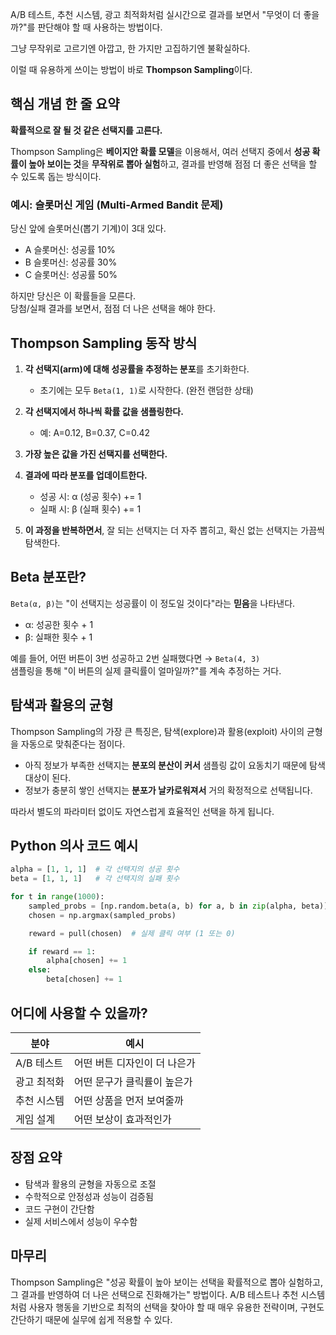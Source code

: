 A/B 테스트, 추천 시스템, 광고 최적화처럼 실시간으로 결과를 보면서 "무엇이 더 좋을까?"를 판단해야 할 때 사용하는 방법이다.

그냥 무작위로 고르기엔 아깝고, 한 가지만 고집하기엔 불확실하다.

이럴 때 유용하게 쓰이는 방법이 바로 **Thompson Sampling**이다.

## 핵심 개념 한 줄 요약

**확률적으로 잘 될 것 같은 선택지를 고른다.**

Thompson Sampling은 **베이지안 확률 모델**을 이용해서, 여러 선택지 중에서 **성공 확률이 높아 보이는 것**을 **무작위로 뽑아 실험**하고, 결과를 반영해 점점 더 좋은 선택을 할 수 있도록 돕는 방식이다.


### 예시: 슬롯머신 게임 (Multi-Armed Bandit 문제)

당신 앞에 슬롯머신(뽑기 기계)이 3대 있다.

- A 슬롯머신: 성공률 10%
- B 슬롯머신: 성공률 30%
- C 슬롯머신: 성공률 50%

하지만 당신은 이 확률들을 모른다.  
당첨/실패 결과를 보면서, 점점 더 나은 선택을 해야 한다.

## Thompson Sampling 동작 방식

1. **각 선택지(arm)에 대해 성공률을 추정하는 분포**를 초기화한다.
    - 초기에는 모두 `Beta(1, 1)`로 시작한다. (완전 랜덤한 상태)
2. **각 선택지에서 하나씩 확률 값을 샘플링한다.**
    - 예: A=0.12, B=0.37, C=0.42
3. **가장 높은 값을 가진 선택지를 선택한다.**
    
4. **결과에 따라 분포를 업데이트한다.**
    - 성공 시: α (성공 횟수) += 1
    - 실패 시: β (실패 횟수) += 1
5. **이 과정을 반복하면서**, 잘 되는 선택지는 더 자주 뽑히고, 확신 없는 선택지는 가끔씩 탐색한다.

## Beta 분포란?

`Beta(α, β)`는 "이 선택지는 성공률이 이 정도일 것이다"라는 **믿음**을 나타낸다.

- α: 성공한 횟수 + 1
- β: 실패한 횟수 + 1

예를 들어, 어떤 버튼이 3번 성공하고 2번 실패했다면 → `Beta(4, 3)`  
샘플링을 통해 "이 버튼의 실제 클릭률이 얼마일까?"를 계속 추정하는 거다.

## 탐색과 활용의 균형

Thompson Sampling의 가장 큰 특징은, 탐색(explore)과 활용(exploit) 사이의 균형을 자동으로 맞춰준다는 점이다.

- 아직 정보가 부족한 선택지는 **분포의 분산이 커서** 샘플링 값이 요동치기 때문에 탐색 대상이 된다.
- 정보가 충분히 쌓인 선택지는 **분포가 날카로워져서** 거의 확정적으로 선택됩니다.

따라서 별도의 파라미터 없이도 자연스럽게 효율적인 선택을 하게 됩니다.


## Python 의사 코드 예시

```python
alpha = [1, 1, 1]  # 각 선택지의 성공 횟수
beta = [1, 1, 1]   # 각 선택지의 실패 횟수

for t in range(1000):
    sampled_probs = [np.random.beta(a, b) for a, b in zip(alpha, beta)]
    chosen = np.argmax(sampled_probs)

    reward = pull(chosen)  # 실제 클릭 여부 (1 또는 0)

    if reward == 1:
        alpha[chosen] += 1
    else:
        beta[chosen] += 1
```


## 어디에 사용할 수 있을까?

| 분야      | 예시               |
| ------- | ---------------- |
| A/B 테스트 | 어떤 버튼 디자인이 더 나은가 |
| 광고 최적화  | 어떤 문구가 클릭률이 높은가  |
| 추천 시스템  | 어떤 상품을 먼저 보여줄까   |
| 게임 설계   | 어떤 보상이 효과적인가     |


## 장점 요약

- 탐색과 활용의 균형을 자동으로 조절
- 수학적으로 안정성과 성능이 검증됨
- 코드 구현이 간단함
- 실제 서비스에서 성능이 우수함

## 마무리

Thompson Sampling은 "성공 확률이 높아 보이는 선택을 확률적으로 뽑아 실험하고, 그 결과를 반영하여 더 나은 선택으로 진화해가는" 방법이다. 
A/B 테스트나 추천 시스템처럼 사용자 행동을 기반으로 최적의 선택을 찾아야 할 때 매우 유용한 전략이며, 구현도 간단하기 때문에 실무에 쉽게 적용할 수 있다.